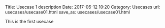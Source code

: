 Title: Usecase 1 description
Date: 2017-06-12 10:20
Category: Usecases
url: usecases/usecase01.html
save_as: usecases/usecase01.html

This is the first usecase
